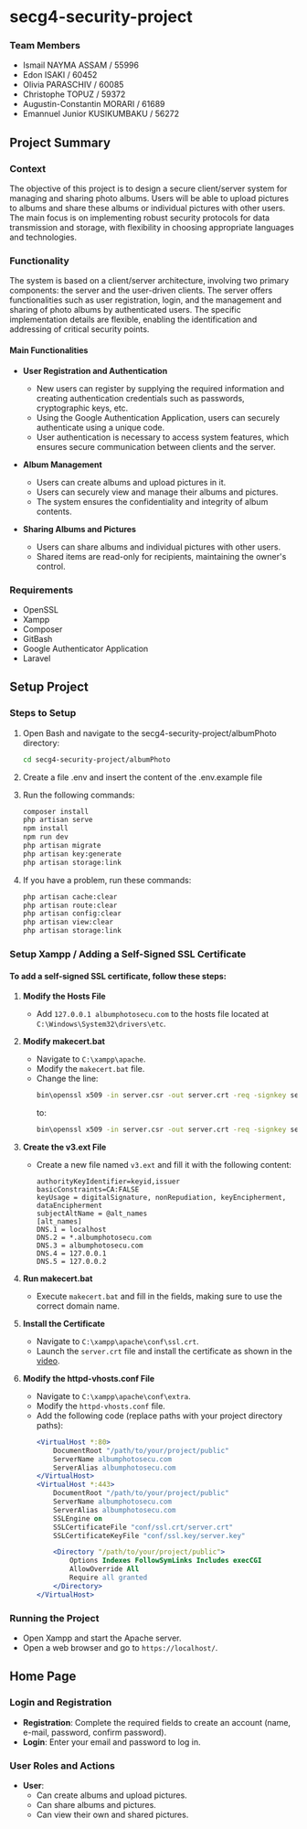 # secg4-security-project

### Team Members
- Ismail NAYMA ASSAM / 55996
- Edon ISAKI / 60452
- Olivia PARASCHIV / 60085
- Christophe TOPUZ / 59372
- Augustin-Constantin MORARI / 61689
- Emannuel Junior KUSIKUMBAKU / 56272

## Project Summary

### Context
The objective of this project is to design a secure client/server system for managing and sharing photo albums. Users will be able to upload pictures to albums and share these albums or individual pictures with other users. The main focus is on implementing robust security protocols for data transmission and storage, with flexibility in choosing appropriate languages and technologies.

### Functionality
The system is based on a client/server architecture, involving two primary components: the server and the user-driven clients. The server offers functionalities such as user registration, login, and the management and sharing of photo albums by authenticated users. The specific implementation details are flexible, enabling the identification and addressing of critical security points.

#### Main Functionalities
- **User Registration and Authentication**
  - New users can register by supplying the required information and creating authentication credentials such as passwords, cryptographic keys, etc.
  - Using the Google Authentication Application, users can securely authenticate using a unique code.
  - User authentication is necessary to access system features, which ensures secure communication between clients and the server.

- **Album Management**
  - Users can create albums and upload pictures in it.
  - Users can securely view and manage their albums and pictures.
  - The system ensures the confidentiality and integrity of album contents.

- **Sharing Albums and Pictures**
  - Users can share albums and individual pictures with other users.
  - Shared items are read-only for recipients, maintaining the owner's control.

### Requirements
- OpenSSL
- Xampp
- Composer
- GitBash
- Google Authenticator Application
- Laravel

## Setup Project

### Steps to Setup

1. Open Bash and navigate to the secg4-security-project/albumPhoto directory:
    ```bash
    cd secg4-security-project/albumPhoto
    ```

2. Create a file .env and insert the content of the .env.example file

3. Run the following commands:
    ```bash
    composer install
    php artisan serve
    npm install
    npm run dev
    php artisan migrate
    php artisan key:generate
    php artisan storage:link
    ```

4. If you have a problem, run these commands:
    ```bash
    php artisan cache:clear
    php artisan route:clear
    php artisan config:clear
    php artisan view:clear
    php artisan storage:link
    ```

### Setup Xampp / Adding a Self-Signed SSL Certificate

#### To add a self-signed SSL certificate, follow these steps:

1. **Modify the Hosts File**
   - Add `127.0.0.1 albumphotosecu.com` to the hosts file located at `C:\Windows\System32\drivers\etc`.

2. **Modify makecert.bat**
   - Navigate to `C:\xampp\apache`.
   - Modify the `makecert.bat` file.
   - Change the line:
     ```bash
     bin\openssl x509 -in server.csr -out server.crt -req -signkey server.key -days 365
     ```
     to:
     ```bash
     bin\openssl x509 -in server.csr -out server.crt -req -signkey server.key -days 1000 -extfile v3.ext
     ```

3. **Create the v3.ext File**
   - Create a new file named `v3.ext` and fill it with the following content:
     ```
     authorityKeyIdentifier=keyid,issuer
     basicConstraints=CA:FALSE
     keyUsage = digitalSignature, nonRepudiation, keyEncipherment, dataEncipherment
     subjectAltName = @alt_names
     [alt_names]
     DNS.1 = localhost
     DNS.2 = *.albumphotosecu.com
     DNS.3 = albumphotosecu.com
     DNS.4 = 127.0.0.1
     DNS.5 = 127.0.0.2
     ```

4. **Run makecert.bat**
   - Execute `makecert.bat` and fill in the fields, making sure to use the correct domain name.

5. **Install the Certificate**
   - Navigate to `C:\xampp\apache\conf\ssl.crt`.
   - Launch the `server.crt` file and install the certificate as shown in the [video](https://youtu.be/eqrDHkIFe8U?si=wEMe3XLo_QlndlB1).

6. **Modify the httpd-vhosts.conf File**
   - Navigate to `C:\xampp\apache\conf\extra`.
   - Modify the `httpd-vhosts.conf` file.
   - Add the following code (replace paths with your project directory paths):
     ```apache
     <VirtualHost *:80>
         DocumentRoot "/path/to/your/project/public"
         ServerName albumphotosecu.com
         ServerAlias albumphotosecu.com
     </VirtualHost>
     <VirtualHost *:443>
         DocumentRoot "/path/to/your/project/public"
         ServerName albumphotosecu.com
         ServerAlias albumphotosecu.com
         SSLEngine on
         SSLCertificateFile "conf/ssl.crt/server.crt"
         SSLCertificateKeyFile "conf/ssl.key/server.key"

         <Directory "/path/to/your/project/public">
             Options Indexes FollowSymLinks Includes execCGI
             AllowOverride All
             Require all granted
         </Directory>
     </VirtualHost>
     ```

### Running the Project
- Open Xampp and start the Apache server.
- Open a web browser and go to `https://localhost/`.

## Home Page
### Login and Registration
- **Registration**: Complete the required fields to create an account (name, e-mail, password, confirm password).
- **Login**: Enter your email and password to log in.

### User Roles and Actions
- **User**:
  - Can create albums and upload pictures.
  - Can share albums and pictures.
  - Can view their own and shared pictures.
